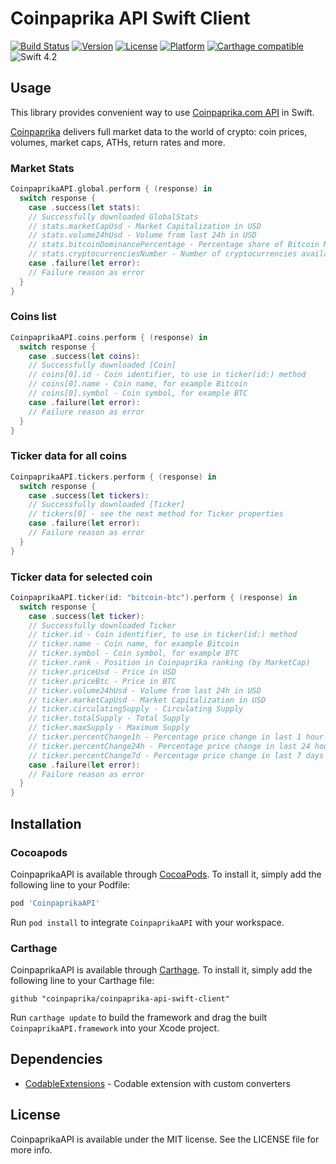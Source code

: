 # Coinpaprika API Swift Client

[![Build Status](https://travis-ci.org/coinpaprika/coinpaprika-api-swift-client.svg?branch=master)](https://travis-ci.org/coinpaprika/coinpaprika-api-swift-client)
[![Version](https://img.shields.io/cocoapods/v/CoinpaprikaAPI.svg?style=flat)](https://cocoapods.org/pods/CoinpaprikaAPI)
[![License](https://img.shields.io/cocoapods/l/CoinpaprikaAPI.svg?style=flat)](https://cocoapods.org/pods/CoinpaprikaAPI)
[![Platform](https://img.shields.io/cocoapods/p/CoinpaprikaAPI.svg?style=flat)](https://cocoapods.org/pods/CoinpaprikaAPI)
[![Carthage compatible](https://img.shields.io/badge/Carthage-compatible-4BC51D.svg?style=flat)](https://github.com/Carthage/Carthage)
![Swift 4.2](https://img.shields.io/badge/swift-4.2-orange.svg)

## Usage

This library provides convenient way to use [Coinpaprika.com API](https://api.coinpaprika.com/) in Swift.

[Coinpaprika](https://coinpaprika.com) delivers full market data to the world of crypto: coin prices, volumes, market caps, ATHs, return rates and more.

### Market Stats

```swift
CoinpaprikaAPI.global.perform { (response) in
  switch response {
    case .success(let stats):
    // Successfully downloaded GlobalStats
    // stats.marketCapUsd - Market Capitalization in USD
    // stats.volume24hUsd - Volume from last 24h in USD
    // stats.bitcoinDominancePercentage - Percentage share of Bitcoin MarketCap in Total MarketCap
    // stats.cryptocurrenciesNumber - Number of cryptocurrencies available on Coinpaprika
    case .failure(let error):
    // Failure reason as error
  }
}
```

### Coins list

```swift
CoinpaprikaAPI.coins.perform { (response) in
  switch response {
    case .success(let coins):
    // Successfully downloaded [Coin]
    // coins[0].id - Coin identifier, to use in ticker(id:) method
    // coins[0].name - Coin name, for example Bitcoin
    // coins[0].symbol - Coin symbol, for example BTC
    case .failure(let error):
    // Failure reason as error
  }
}
```

### Ticker data for all coins

```swift
CoinpaprikaAPI.tickers.perform { (response) in
  switch response {
    case .success(let tickers):
    // Successfully downloaded [Ticker]
    // tickers[0] - see the next method for Ticker properties
    case .failure(let error):
    // Failure reason as error
  }
}
```

### Ticker data for selected coin

```swift
CoinpaprikaAPI.ticker(id: "bitcoin-btc").perform { (response) in
  switch response {
    case .success(let ticker):
    // Successfully downloaded Ticker
    // ticker.id - Coin identifier, to use in ticker(id:) method
    // ticker.name - Coin name, for example Bitcoin
    // ticker.symbol - Coin symbol, for example BTC
    // ticker.rank - Position in Coinpaprika ranking (by MarketCap)
    // ticker.priceUsd - Price in USD
    // ticker.priceBtc - Price in BTC
    // ticker.volume24hUsd - Volume from last 24h in USD
    // ticker.marketCapUsd - Market Capitalization in USD
    // ticker.circulatingSupply - Circulating Supply
    // ticker.totalSupply - Total Supply
    // ticker.maxSupply - Maximum Supply
    // ticker.percentChange1h - Percentage price change in last 1 hour
    // ticker.percentChange24h - Percentage price change in last 24 hours
    // ticker.percentChange7d - Percentage price change in last 7 days
    case .failure(let error):
    // Failure reason as error
  }
}
```

## Installation

### Cocoapods

CoinpaprikaAPI is available through [CocoaPods](https://cocoapods.org). To install it, simply add the following line to your Podfile:

```ruby
pod 'CoinpaprikaAPI'
```

Run `pod install` to integrate `CoinpaprikaAPI` with your workspace.

### Carthage

CoinpaprikaAPI is available through [Carthage](https://github.com/Carthage/Carthage). To install it, simply add the following line to your Carthage file:


```
github "coinpaprika/coinpaprika-api-swift-client"  
```

Run `carthage update` to build the framework and drag the built `CoinpaprikaAPI.framework` into your Xcode project.


## Dependencies

* [CodableExtensions](https://cocoapods.org/pods/CodableExtensions) - Codable extension with custom converters


## License

CoinpaprikaAPI is available under the MIT license. See the LICENSE file for more info.
